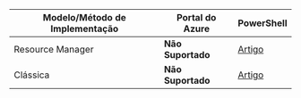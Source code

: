 | **Modelo/Método de Implementação** | **Portal do Azure** | **PowerShell** | 
| --- | --- | --- |
| Resource Manager | **Não Suportado** | [Artigo](../articles/expressroute/expressroute-howto-coexist-resource-manager.md)|
| Clássica | **Não Suportado** | [Artigo](../articles/expressroute/expressroute-howto-coexist-classic.md) |
